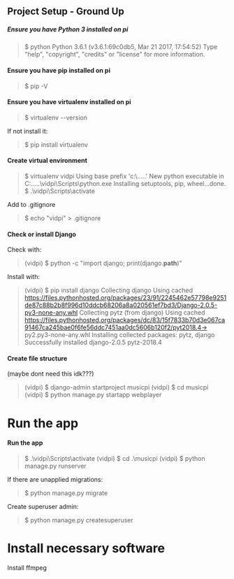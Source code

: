 ## Project Setup - Ground Up

##### Ensure you have Python 3 installed on pi

> $ python
> Python 3.6.1 (v3.6.1:69c0db5, Mar 21 2017, 17:54:52)
> Type "help", "copyright", "credits" or "license" for more information.
> >>>

#### Ensure you have pip installed on pi

> $ pip -V

#### Ensure you have virtualenv installed on pi

> $ virtualenv --version

If not install it:

> $ pip install virtualenv

#### Create virtual environment

> $ virtualenv vidpi
> Using base prefix 'c:\\.....'
> New python executable in C:\.....\vidpi\Scripts\python.exe
> Installing setuptools, pip, wheel...done.
> $ .\vidpi\Scripts\activate

Add to .gitignore
> $ echo "vidpi\" > .gitignore

#### Check or install Django

Check with:

> (vidpi) $ python -c "import django; print(django.__path__)"

Install with:

> (vidpi) $ pip install django
> Collecting django
>   Using cached https://files.pythonhosted.org/packages/23/91/2245462e57798e9251de87c88b2b8f996d10ddcb68206a8a020561ef7bd3/Django-2.0.5-py3-none-any.whl
> Collecting pytz (from django)
>   Using cached https://files.pythonhosted.org/packages/dc/83/15f7833b70d3e067ca91467ca245bae0f6fe56ddc7451aa0dc5606b120f2/pyt2018.4-> py2.py3-none-any.whl
> Installing collected packages: pytz, django
> Successfully installed django-2.0.5 pytz-2018.4

#### Create file structure

(maybe dont need this idk???)

> (vidpi) $ django-admin startproject musicpi
> (vidpi) $ cd musicpi
> (vidpi) $ python manage.py startapp webplayer

# Run the app

#### Run the app

> $ .\vidpi\Scripts\activate
> (vidpi) $ cd .\musicpi
> (vidpi) $ python manage.py runserver

If there are unapplied migrations:

> $ python manage.py migrate

Create superuser admin:

> $ python manage.py createsuperuser

# Install necessary software

Install ffmpeg
